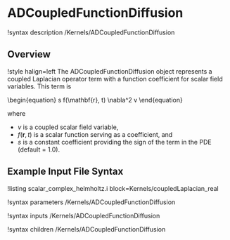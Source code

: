# ADCoupledFunctionDiffusion

!syntax description /Kernels/ADCoupledFunctionDiffusion

## Overview

!style halign=left
The ADCoupledFunctionDiffusion object represents a coupled Laplacian operator term with a function coefficient for scalar field variables. This term is

\begin{equation}
  s f(\mathbf{r}, t) \nabla^2 v
\end{equation}

where

- $v$ is a coupled scalar field variable,
- $f(\mathbf{r}, t)$ is a scalar function serving as a coefficient, and
- $s$ is a constant coefficient providing the sign of the term in the PDE (default = 1.0).

## Example Input File Syntax

!listing scalar_complex_helmholtz.i block=Kernels/coupledLaplacian_real

!syntax parameters /Kernels/ADCoupledFunctionDiffusion

!syntax inputs /Kernels/ADCoupledFunctionDiffusion

!syntax children /Kernels/ADCoupledFunctionDiffusion
